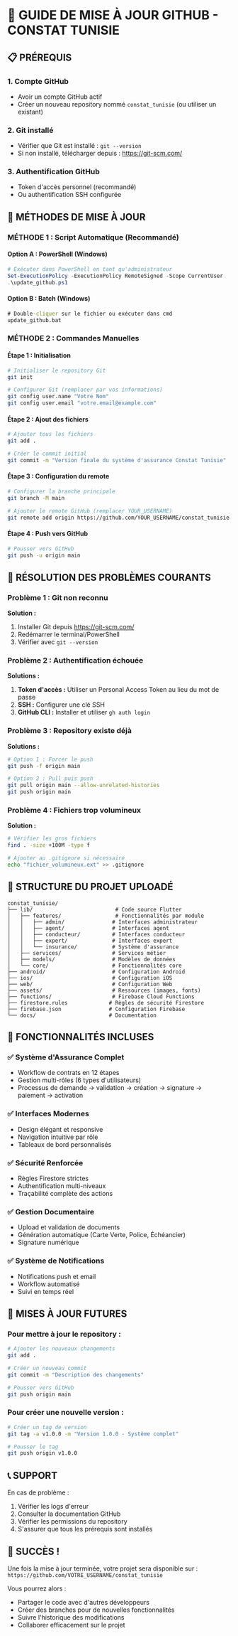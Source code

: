 # 🚀 GUIDE DE MISE À JOUR GITHUB - CONSTAT TUNISIE

## 📋 PRÉREQUIS

### 1. Compte GitHub
- Avoir un compte GitHub actif
- Créer un nouveau repository nommé `constat_tunisie` (ou utiliser un existant)

### 2. Git installé
- Vérifier que Git est installé : `git --version`
- Si non installé, télécharger depuis : https://git-scm.com/

### 3. Authentification GitHub
- Token d'accès personnel (recommandé)
- Ou authentification SSH configurée

## 🎯 MÉTHODES DE MISE À JOUR

### MÉTHODE 1 : Script Automatique (Recommandé)

#### Option A : PowerShell (Windows)
```powershell
# Exécuter dans PowerShell en tant qu'administrateur
Set-ExecutionPolicy -ExecutionPolicy RemoteSigned -Scope CurrentUser
.\update_github.ps1
```

#### Option B : Batch (Windows)
```cmd
# Double-cliquer sur le fichier ou exécuter dans cmd
update_github.bat
```

### MÉTHODE 2 : Commandes Manuelles

#### Étape 1 : Initialisation
```bash
# Initialiser le repository Git
git init

# Configurer Git (remplacer par vos informations)
git config user.name "Votre Nom"
git config user.email "votre.email@example.com"
```

#### Étape 2 : Ajout des fichiers
```bash
# Ajouter tous les fichiers
git add .

# Créer le commit initial
git commit -m "Version finale du système d'assurance Constat Tunisie"
```

#### Étape 3 : Configuration du remote
```bash
# Configurer la branche principale
git branch -M main

# Ajouter le remote GitHub (remplacer YOUR_USERNAME)
git remote add origin https://github.com/YOUR_USERNAME/constat_tunisie.git
```

#### Étape 4 : Push vers GitHub
```bash
# Pousser vers GitHub
git push -u origin main
```

## 🔧 RÉSOLUTION DES PROBLÈMES COURANTS

### Problème 1 : Git non reconnu
**Solution :**
1. Installer Git depuis https://git-scm.com/
2. Redémarrer le terminal/PowerShell
3. Vérifier avec `git --version`

### Problème 2 : Authentification échouée
**Solutions :**
1. **Token d'accès :** Utiliser un Personal Access Token au lieu du mot de passe
2. **SSH :** Configurer une clé SSH
3. **GitHub CLI :** Installer et utiliser `gh auth login`

### Problème 3 : Repository existe déjà
**Solutions :**
```bash
# Option 1 : Forcer le push
git push -f origin main

# Option 2 : Pull puis push
git pull origin main --allow-unrelated-histories
git push origin main
```

### Problème 4 : Fichiers trop volumineux
**Solution :**
```bash
# Vérifier les gros fichiers
find . -size +100M -type f

# Ajouter au .gitignore si nécessaire
echo "fichier_volumineux.ext" >> .gitignore
```

## 📁 STRUCTURE DU PROJET UPLOADÉ

```
constat_tunisie/
├── lib/                          # Code source Flutter
│   ├── features/                 # Fonctionnalités par module
│   │   ├── admin/               # Interfaces administrateur
│   │   ├── agent/               # Interfaces agent
│   │   ├── conducteur/          # Interfaces conducteur
│   │   ├── expert/              # Interfaces expert
│   │   └── insurance/           # Système d'assurance
│   ├── services/                # Services métier
│   ├── models/                  # Modèles de données
│   └── core/                    # Fonctionnalités core
├── android/                     # Configuration Android
├── ios/                         # Configuration iOS
├── web/                         # Configuration Web
├── assets/                      # Ressources (images, fonts)
├── functions/                   # Firebase Cloud Functions
├── firestore.rules             # Règles de sécurité Firestore
├── firebase.json               # Configuration Firebase
└── docs/                       # Documentation
```

## 🎯 FONCTIONNALITÉS INCLUSES

### ✅ Système d'Assurance Complet
- Workflow de contrats en 12 étapes
- Gestion multi-rôles (6 types d'utilisateurs)
- Processus de demande → validation → création → signature → paiement → activation

### ✅ Interfaces Modernes
- Design élégant et responsive
- Navigation intuitive par rôle
- Tableaux de bord personnalisés

### ✅ Sécurité Renforcée
- Règles Firestore strictes
- Authentification multi-niveaux
- Traçabilité complète des actions

### ✅ Gestion Documentaire
- Upload et validation de documents
- Génération automatique (Carte Verte, Police, Échéancier)
- Signature numérique

### ✅ Système de Notifications
- Notifications push et email
- Workflow automatisé
- Suivi en temps réel

## 🔄 MISES À JOUR FUTURES

### Pour mettre à jour le repository :
```bash
# Ajouter les nouveaux changements
git add .

# Créer un nouveau commit
git commit -m "Description des changements"

# Pousser vers GitHub
git push origin main
```

### Pour créer une nouvelle version :
```bash
# Créer un tag de version
git tag -a v1.0.0 -m "Version 1.0.0 - Système complet"

# Pousser le tag
git push origin v1.0.0
```

## 📞 SUPPORT

En cas de problème :
1. Vérifier les logs d'erreur
2. Consulter la documentation GitHub
3. Vérifier les permissions du repository
4. S'assurer que tous les prérequis sont installés

## 🎉 SUCCÈS !

Une fois la mise à jour terminée, votre projet sera disponible sur :
`https://github.com/VOTRE_USERNAME/constat_tunisie`

Vous pourrez alors :
- Partager le code avec d'autres développeurs
- Créer des branches pour de nouvelles fonctionnalités
- Suivre l'historique des modifications
- Collaborer efficacement sur le projet
